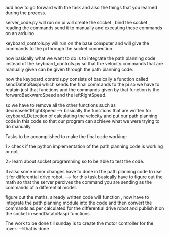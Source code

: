 add how to go forward with the task and also the things that you learned during
the process.

server_code.py will run on pi will create the socket , bind the socket , reading the commands send it to manually and executing these commands on an arduino.

keyboard_controls.py will run on the base computer and will give the commands to the pi through the socket connection.

now basically what we want to do is to integrate the path planning code instead of the keyboard_controls.py so that the velocity commands that are manually given can be given through the path planning code.

now the keyboard_controls.py consists of basically a function called sendDatatoRaspi which sends the final commands to the pi so we have to reatain just that functions and the commands given by that function is
the forwardBackwardSpeed and the leftRightSpeed.

so we have to remove all the other functions such as decreaseleftRightSpeed --> basically the functions that are written for keyboard_Detection of calculating the velocity and put our path planning code in this
code so that our program can achieve what we were trying to do manually

Tasks to be accomplished to make the final code working:


1> check if the python implementation of the path planning code is working or not.

2> learn about socket programming so to be able to test the code.


3>also some minor changes have to done in the path planning code to use it for differential drive robot.
    --> for this task basically have to figure out the math so that the server percives the command you are sending as the commands of a differential model.

  figure out the maths, already written code will function , now have to integrate the path planning module into the code and then convert the commands as per calculated for the differential drive robot
  and publish it on the socket in sendDatatoRaspi functions

The work to be done till sunday is to create the motor controller for the rover.
-->that is done
